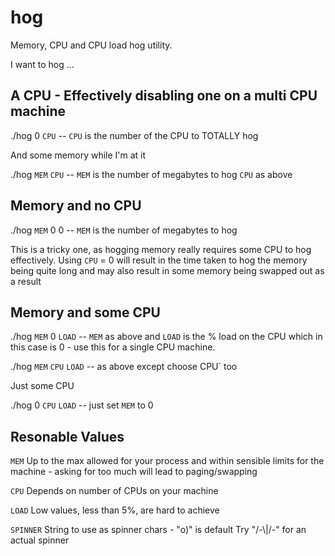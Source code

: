 # hog

Memory, CPU and CPU load hog utility.

I want to hog ...

## A CPU - Effectively disabling one on a multi CPU machine

./hog 0 `CPU`  -- `CPU` is the number of the CPU to TOTALLY hog

  And some memory while I'm at it

  ./hog `MEM` `CPU`  -- `MEM` is the number of megabytes to hog `CPU` as above

## Memory and no CPU

./hog `MEM` 0 0  -- `MEM` is the number of megabytes to hog

This is a tricky one, as hogging memory really requires some
CPU to hog effectively. Using `CPU` = 0 will result in the
time taken to hog the memory being quite long and may also
result in some memory being swapped out as a result

## Memory and some CPU

./hog `MEM` 0 `LOAD`  -- `MEM` as above and `LOAD` is the % load on the CPU
                         which in this case is 0 - use this for a single CPU
                         machine.

./hog `MEM` `CPU` `LOAD`  -- as above except choose CPU` too

Just some CPU

./hog 0 `CPU` `LOAD`  -- just set `MEM` to 0

## Resonable Values

`MEM` Up to the max allowed for your process and within sensible
limits for the machine - asking for too much will lead to
paging/swapping

`CPU` Depends on number of CPUs on your machine

`LOAD` Low values, less than 5%, are hard to achieve

`SPINNER` String to use as spinner chars - "o)" is default
          Try "/-\\|/-" for an actual spinner
